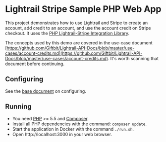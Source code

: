 # Lightrail Stripe Sample PHP Web App

This project demonstrates how to use Lightrail and Stripe to create an account, add credit to an account, and use the account credit on Stripe checkout.  It uses the [PHP Lightrail-Stripe Integration Library](https://github.com/Giftbit/lightrail-stripe-php).

The concepts used by this demo are covered in the use-case document [https://github.com/Giftbit/Lightrail-API-Docs/blob/master/use-cases/account-credits.md](https://github.com/Giftbit/Lightrail-API-Docs/blob/master/use-cases/account-credits.md).  It's worth scanning that document before continuing.

## Configuring

See the [base document](../README.md) on configuring.

## Running

- You need [PHP](http://www.php.net/) >= 5.5 and [Composer](https://getcomposer.org/).
- Install all PHP dependencies with the command: `composer update`.
- Start the application in Docker with the command `./run.sh`.
- Open http://localhost:3000 in your web browser.
